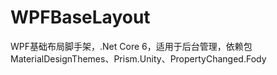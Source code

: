 # WPFBaseLayout
WPF基础布局脚手架，.Net Core 6，适用于后台管理，依赖包 MaterialDesignThemes、Prism.Unity、PropertyChanged.Fody
